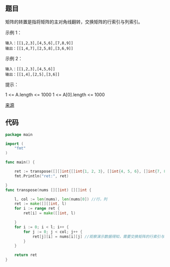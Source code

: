 ## 题目
矩阵的转置是指将矩阵的主对角线翻转，交换矩阵的行索引与列索引。

 

示例 1：
~~~
输入：[[1,2,3],[4,5,6],[7,8,9]]
输出：[[1,4,7],[2,5,8],[3,6,9]]
~~~

示例 2：
~~~
输入：[[1,2,3],[4,5,6]]
输出：[[1,4],[2,5],[3,6]]
 ~~~

提示：

1 <= A.length <= 1000
1 <= A[0].length <= 1000

[来源](https://leetcode-cn.com/problems/transpose-matrix/)
## 代码

~~~go
package main

import (
	"fmt"
)

func main() {

	ret := transpose([][]int{[]int{1, 2, 3}, []int{4, 5, 6}, []int{7, 8, 9}})
	fmt.Println("ret:", ret)

}
func transpose(nums [][]int) [][]int {

	l, col := len(nums), len(nums[0]) //行，列
	ret := make([][]int, l)
	for i := range ret {
		ret[i] = make([]int, l)

	}
	for i := 0; i < l; i++ {
		for j := 0; j < col; j++ {
			ret[j][i] = nums[i][j] //观察演示数据得知，需要交换矩阵的行索引与列索引即可。
		}
	}

	return ret
}


~~~
